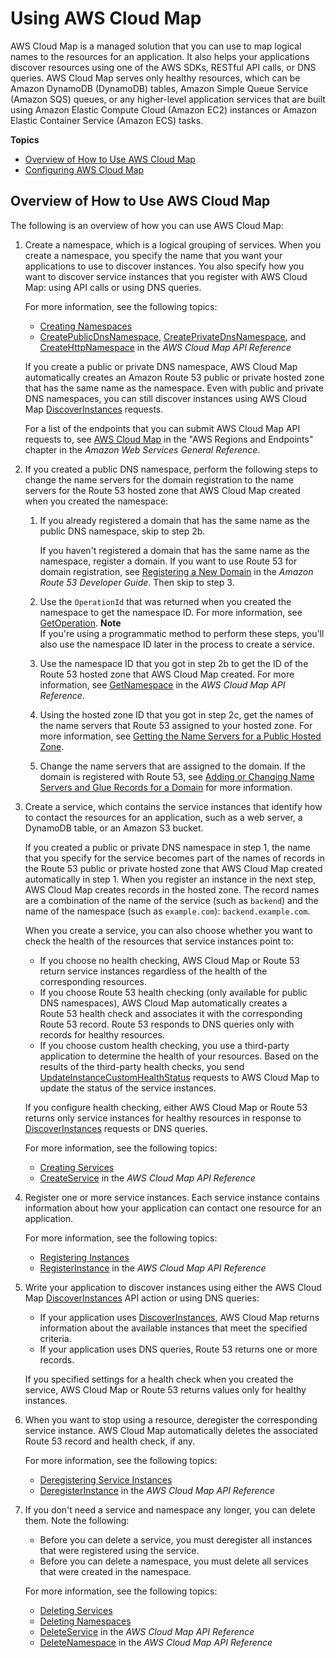 # Using AWS Cloud Map<a name="using-cloud-map"></a>

AWS Cloud Map is a managed solution that you can use to map logical names to the resources for an application\. It also helps your applications discover resources using one of the AWS SDKs, RESTful API calls, or DNS queries\. AWS Cloud Map serves only healthy resources, which can be Amazon DynamoDB \(DynamoDB\) tables, Amazon Simple Queue Service \(Amazon SQS\) queues, or any higher\-level application services that are built using Amazon Elastic Compute Cloud \(Amazon EC2\) instances or Amazon Elastic Container Service \(Amazon ECS\) tasks\.

**Topics**
+ [Overview of How to Use AWS Cloud Map](#overview-service-discovery-tasks)
+ [Configuring AWS Cloud Map](configuring-cloud-map.md)

## Overview of How to Use AWS Cloud Map<a name="overview-service-discovery-tasks"></a>

The following is an overview of how you can use AWS Cloud Map:

1. Create a namespace, which is a logical grouping of services\. When you create a namespace, you specify the name that you want your applications to use to discover instances\. You also specify how you want to discover service instances that you register with AWS Cloud Map: using API calls or using DNS queries\.

   For more information, see the following topics:
   + [Creating Namespaces](creating-namespaces.md)
   + [CreatePublicDnsNamespace](https://docs.aws.amazon.com/cloud-map/latest/api/API_CreatePublicDnsNamespace.html), [CreatePrivateDnsNamespace](https://docs.aws.amazon.com/cloud-map/latest/api/API_CreatePrivateDnsNamespace.html), and [CreateHttpNamespace](https://docs.aws.amazon.com/cloud-map/latest/api/API_CreateHttpNamespace.html) in the *AWS Cloud Map API Reference*

   If you create a public or private DNS namespace, AWS Cloud Map automatically creates an Amazon Route 53 public or private hosted zone that has the same name as the namespace\. Even with public and private DNS namespaces, you can still discover instances using AWS Cloud Map [DiscoverInstances](https://docs.aws.amazon.com/cloud-map/latest/api/API_DiscoverInstances.html) requests\.

   For a list of the endpoints that you can submit AWS Cloud Map API requests to, see [AWS Cloud Map](https://docs.aws.amazon.com/general/latest/gr/cloud_map.html) in the "AWS Regions and Endpoints" chapter in the *Amazon Web Services General Reference*\.

1. If you created a public DNS namespace, perform the following steps to change the name servers for the domain registration to the name servers for the Route 53 hosted zone that AWS Cloud Map created when you created the namespace:

   1. If you already registered a domain that has the same name as the public DNS namespace, skip to step 2b\.

      If you haven't registered a domain that has the same name as the namespace, register a domain\. If you want to use Route 53 for domain registration, see [Registering a New Domain](https://docs.aws.amazon.com/Route53/latest/DeveloperGuide/domain-register.html) in the *Amazon Route 53 Developer Guide*\. Then skip to step 3\.

   1. Use the `OperationId` that was returned when you created the namespace to get the namespace ID\. For more information, see [GetOperation](https://docs.aws.amazon.com/cloud-map/latest/api/API_GetOperation.html)\.
**Note**  
If you're using a programmatic method to perform these steps, you'll also use the namespace ID later in the process to create a service\.

   1. Use the namespace ID that you got in step 2b to get the ID of the Route 53 hosted zone that AWS Cloud Map created\. For more information, see [GetNamespace](https://docs.aws.amazon.com/cloud-map/latest/api/API_GetNamespace.html) in the *AWS Cloud Map API Reference*\.

   1. Using the hosted zone ID that you got in step 2c, get the names of the name servers that Route 53 assigned to your hosted zone\. For more information, see [Getting the Name Servers for a Public Hosted Zone](https://docs.aws.amazon.com/Route53/latest/DeveloperGuide/GetInfoAboutHostedZone.html)\.

   1. Change the name servers that are assigned to the domain\. If the domain is registered with Route 53, see [Adding or Changing Name Servers and Glue Records for a Domain](https://docs.aws.amazon.com/Route53/latest/DeveloperGuide/domain-name-servers-glue-records.html) for more information\.

1. Create a service, which contains the service instances that identify how to contact the resources for an application, such as a web server, a DynamoDB table, or an Amazon S3 bucket\.

   If you created a public or private DNS namespace in step 1, the name that you specify for the service becomes part of the names of records in the Route 53 public or private hosted zone that AWS Cloud Map created automatically in step 1\. When you register an instance in the next step, AWS Cloud Map creates records in the hosted zone\. The record names are a combination of the name of the service \(such as `backend`\) and the name of the namespace \(such as `example.com`\): `backend.example.com`\.

   When you create a service, you can also choose whether you want to check the health of the resources that service instances point to:
   + If you choose no health checking, AWS Cloud Map or Route 53 return service instances regardless of the health of the corresponding resources\.
   + If you choose Route 53 health checking \(only available for public DNS namespaces\), AWS Cloud Map automatically creates a Route 53 health check and associates it with the corresponding Route 53 record\. Route 53 responds to DNS queries only with records for healthy resources\.
   + If you choose custom health checking, you use a third\-party application to determine the health of your resources\. Based on the results of the third\-party health checks, you send [UpdateInstanceCustomHealthStatus](https://docs.aws.amazon.com/cloud-map/latest/api/API_UpdateInstanceCustomHealthStatus.html) requests to AWS Cloud Map to update the status of the service instances\.

   If you configure health checking, either AWS Cloud Map or Route 53 returns only service instances for healthy resources in response to [DiscoverInstances](https://docs.aws.amazon.com/cloud-map/latest/api/API_DiscoverInstances.html) requests or DNS queries\.

   For more information, see the following topics:
   + [Creating Services](creating-services.md)
   + [CreateService](https://docs.aws.amazon.com/cloud-map/latest/api/API_CreateService.html) in the *AWS Cloud Map API Reference*

1. Register one or more service instances\. Each service instance contains information about how your application can contact one resource for an application\.

   For more information, see the following topics:
   + [Registering Instances](registering-instances.md)
   + [RegisterInstance](https://docs.aws.amazon.com/cloud-map/latest/api/API_RegisterInstance.html) in the *AWS Cloud Map API Reference*

1. Write your application to discover instances using either the AWS Cloud Map [DiscoverInstances](https://docs.aws.amazon.com/cloud-map/latest/api/API_DiscoverInstances.html) API action or using DNS queries:
   + If your application uses [DiscoverInstances](https://docs.aws.amazon.com/cloud-map/latest/api/API_DiscoverInstances.html), AWS Cloud Map returns information about the available instances that meet the specified criteria\.
   + If your application uses DNS queries, Route 53 returns one or more records\.

   If you specified settings for a health check when you created the service, AWS Cloud Map or Route 53 returns values only for healthy instances\.

1. When you want to stop using a resource, deregister the corresponding service instance\. AWS Cloud Map automatically deletes the associated Route 53 record and health check, if any\.

   For more information, see the following topics:
   + [Deregistering Service Instances](deregistering-instances.md)
   + [DeregisterInstance](https://docs.aws.amazon.com/cloud-map/latest/api/API_DeregisterInstance.html) in the *AWS Cloud Map API Reference*

1. If you don't need a service and namespace any longer, you can delete them\. Note the following:
   + Before you can delete a service, you must deregister all instances that were registered using the service\.
   + Before you can delete a namespace, you must delete all services that were created in the namespace\.

   For more information, see the following topics:
   + [Deleting Services](deleting-services.md)
   + [Deleting Namespaces](deleting-namespaces.md)
   + [DeleteService](https://docs.aws.amazon.com/cloud-map/latest/api/API_DeleteService.html) in the *AWS Cloud Map API Reference*
   + [DeleteNamespace](https://docs.aws.amazon.com/cloud-map/latest/api/API_DeleteNamespace.html) in the *AWS Cloud Map API Reference*
